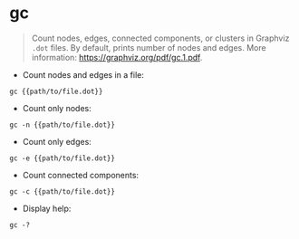 
# gc

> Count nodes, edges, connected components, or clusters in Graphviz `.dot` files.
> By default, prints number of nodes and edges.
> More information: <https://graphviz.org/pdf/gc.1.pdf>.

- Count nodes and edges in a file:

`gc {{path/to/file.dot}}`

- Count only nodes:

`gc -n {{path/to/file.dot}}`

- Count only edges:

`gc -e {{path/to/file.dot}}`

- Count connected components:

`gc -c {{path/to/file.dot}}`

- Display help:

`gc -?`
